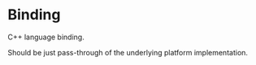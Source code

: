 # Binding #

C++ language binding.

Should be just pass-through of the underlying platform implementation.
